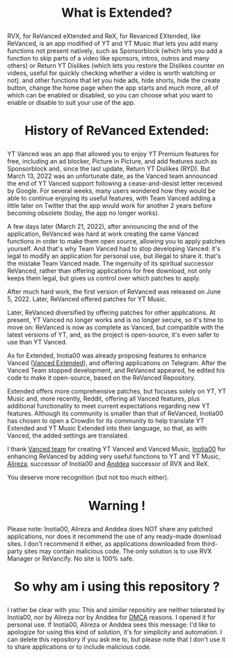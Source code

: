 # <p align="center"> What is Extended?

RVX, for ReVanced eXtended and ReX, for Revanced EXtended, like ReVanced, is an app modified of YT and YT Music  that lets you add many functions not present natively, such as Sponsorblock (which lets you add a function to skip parts of a video like sponsors, intros, outros and many others) or Return YT Dislikes (which lets you restore the Dislikes counter on videos, useful for quickly checking whether a video is worth watching or not). and other functions that let you hide ads, hide shorts, hide the create button, change the home page when the app starts and much more, all of which can be enabled or disabled, so you can choose what you want to enable or disable to suit your use of the app.

# <p align="center"> History of ReVanced Extended:

YT Vanced was an app that allowed you to enjoy YT Premium features for free, including an ad blocker, Picture in Picture, and add features such as Sponsorblock and, since the last update, Return YT Dislikes (RYD). But March 13, 2022 was an unfortunate date, as the Vanced team announced the end of YT Vanced support following a cease-and-desist letter received by Google. For several weeks, many users wondered how they would be able to continue enjoying its useful features, with Team Vanced adding a little later on Twitter that the app would work for another 2 years before becoming obsolete (today, the app no longer works).

A few days later (March 21, 2022), after announcing the end of the application, ReVanced was hard at work creating the same Vanced functions in order to make them open source, allowing you to apply patches yourself. And that's why Team Vanced had to stop developing Vanced: it's legal to modify an application for personal use, but illegal to share it. that's the mistake Team Vanced made. The ingenuity of its spiritual successor ReVanced, rather than offering applications for free download, not only keeps them legal, but gives us control over which patches to apply.

After much hard work, the first version of ReVanced was released on June 5, 2022. Later, ReVanced offered patches for YT Music.

Later, ReVanced diversified by offering patches for other applications. At present, YT Vanced no longer works and is no longer secure, so it's time to move on: ReVanced is now as complete as Vanced, but compatible with the latest versions of YT, and, as the project is open-source, it's even safer to use than YT Vanced.

As for Extended,
Inotia00 was already proposing features to enhance Vanced ([Vanced Extended](https://t.me/vanced_mod_archive)), and offering applications on Telegram.
After the Vanced Team stopped development, and ReVanced appeared, he edited his code to make it open-source, based on the ReVanced Repository.

Extended offers more comprehensive patches, but focuses solely on YT, YT Music and, more recently, Reddit, offering all Vanced features, plus additional functionality to meet current expectations regarding new YT features. Although its community is smaller than that of ReVanced, Inotia00 has chosen to open a Crowdin for its community to help translate YT Extended and YT Music Extended into their language, so that, as with Vanced, the added settings are translated.

I thank [Vanced team](https://github.com/TeamVanced) for creating YT Vanced and Vanced Music, [Inotia00](https://github.com/inotia00) for enhancing ReVanced by adding very useful functions to YT and YT Music, [Alireza](https://github.com/YT-Advanced), successor of Inotia00 and [Anddea](https://github.com/Anddea) successor of RVX and ReX.

You deserve more recognition (but not too much either).

# <p align="center"> Warning !

Please note: Inotia00, Alireza and Anddea does NOT share any patched applications, nor does it recommend the use of any ready-made download sites. I don't recommend it either, as applications downloaded from third-party sites may contain malicious code. The only solution is to use RVX Manager or ReVancify. No site is 100% safe.

# <p align="center"> So why am i using this repository ?

I rather be clear with you: This and similar repositiry are neither tolerated by Inotia00, nor by Alireza nor by Anddea for [DMCA](https://en.m.wikipedia.org/wiki/Digital_Millennium_Copyright_Act) reasons. I opened it for personal use. If Inotia00, Alireza or Anddea sees this message: I'd like to apologize for using this kind of solution, it's for simplicity and automation. I can delete this repository if you ask me to, but please note that I don't use it to share applications or to include malicious code.
